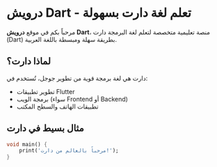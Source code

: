 # درويش Dart - تعلم لغة دارت بسهولة

مرحباً بكم في موقع **درويش Dart**، منصة تعليمية متخصصة لتعلم لغة البرمجة دارت (Dart) بطريقة سهلة ومبسطة باللغة العربية.

## لماذا دارت؟

دارت هي لغة برمجة قوية من تطوير جوجل، تُستخدم في:
- تطوير تطبيقات Flutter
- برمجة الويب (سواء Frontend أو Backend)
- تطبيقات الهاتف والسطح المكتب

## مثال بسيط في دارت

```dart
void main() {
    print('مرحباً بالعالم من دارت!');
}